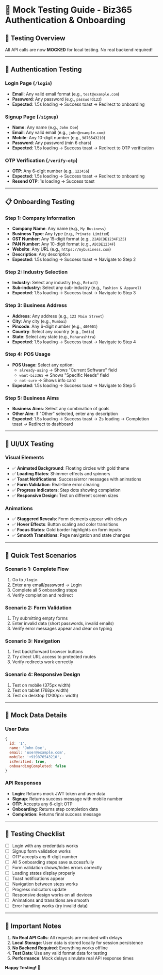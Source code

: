 # 🧪 Mock Testing Guide - Biz365 Authentication & Onboarding

## 🎯 **Testing Overview**
All API calls are now **MOCKED** for local testing. No real backend required!

---

## 🔐 **Authentication Testing**

### **Login Page** (`/login`)
- **Email**: Any valid email format (e.g., `test@example.com`)
- **Password**: Any password (e.g., `password123`)
- **Expected**: 1.5s loading → Success toast → Redirect to onboarding

### **Signup Page** (`/signup`)
- **Name**: Any name (e.g., `John Doe`)
- **Email**: Any valid email (e.g., `john@example.com`)
- **Mobile**: Any 10-digit number (e.g., `9876543210`)
- **Password**: Any password (min 6 chars)
- **Expected**: 1.5s loading → Success toast → Redirect to OTP verification

### **OTP Verification** (`/verify-otp`)
- **OTP**: Any 6-digit number (e.g., `123456`)
- **Expected**: 1.5s loading → Success toast → Redirect to onboarding
- **Resend OTP**: 1s loading → Success toast

---

## 📋 **Onboarding Testing**

### **Step 1: Company Information**
- **Company Name**: Any name (e.g., `My Business`)
- **Business Type**: Any type (e.g., `Private Limited`)
- **GST Number**: Any 15-digit format (e.g., `22ABCDE1234F1Z5`)
- **PAN Number**: Any 10-digit format (e.g., `ABCDE1234F`)
- **Website**: Any URL (e.g., `https://mybusiness.com`)
- **Description**: Any description
- **Expected**: 1.5s loading → Success toast → Navigate to Step 2

### **Step 2: Industry Selection**
- **Industry**: Select any industry (e.g., `Retail`)
- **Sub-industry**: Select any sub-industry (e.g., `Fashion & Apparel`)
- **Expected**: 1.5s loading → Success toast → Navigate to Step 3

### **Step 3: Business Address**
- **Address**: Any address (e.g., `123 Main Street`)
- **City**: Any city (e.g., `Mumbai`)
- **Pincode**: Any 6-digit number (e.g., `400001`)
- **Country**: Select any country (e.g., `India`)
- **State**: Select any state (e.g., `Maharashtra`)
- **Expected**: 1.5s loading → Success toast → Navigate to Step 4

### **Step 4: POS Usage**
- **POS Usage**: Select any option:
  - `already-using` → Shows "Current Software" field
  - `want-biz365` → Shows "Specific Needs" field
  - `not-sure` → Shows info card
- **Expected**: 1.5s loading → Success toast → Navigate to Step 5

### **Step 5: Business Aims**
- **Business Aims**: Select any combination of goals
- **Other Aim**: If "Other" selected, enter any description
- **Expected**: 1.5s loading → Success toast → 2s loading → Completion toast → Redirect to dashboard

---

## 🎨 **UI/UX Testing**

### **Visual Elements**
- ✅ **Animated Background**: Floating circles with gold theme
- ✅ **Loading States**: Shimmer effects and spinners
- ✅ **Toast Notifications**: Success/error messages with animations
- ✅ **Form Validation**: Real-time error clearing
- ✅ **Progress Indicators**: Step dots showing completion
- ✅ **Responsive Design**: Test on different screen sizes

### **Animations**
- ✅ **Staggered Reveals**: Form elements appear with delays
- ✅ **Hover Effects**: Button scaling and color transitions
- ✅ **Focus States**: Gold border highlights on form inputs
- ✅ **Smooth Transitions**: Page navigation and state changes

---

## 🚀 **Quick Test Scenarios**

### **Scenario 1: Complete Flow**
1. Go to `/login`
2. Enter any email/password → Login
3. Complete all 5 onboarding steps
4. Verify completion and redirect

### **Scenario 2: Form Validation**
1. Try submitting empty forms
2. Enter invalid data (short passwords, invalid emails)
3. Verify error messages appear and clear on typing

### **Scenario 3: Navigation**
1. Test back/forward browser buttons
2. Try direct URL access to protected routes
3. Verify redirects work correctly

### **Scenario 4: Responsive Design**
1. Test on mobile (375px width)
2. Test on tablet (768px width)
3. Test on desktop (1200px+ width)

---

## 🔧 **Mock Data Details**

### **User Data**
```javascript
{
  id: '1',
  name: 'John Doe',
  email: 'user@example.com',
  mobile: '+919876543210',
  isVerified: true,
  onboardingCompleted: false
}
```

### **API Responses**
- **Login**: Returns mock JWT token and user data
- **Signup**: Returns success message with mobile number
- **OTP**: Accepts any 6-digit OTP
- **Onboarding**: Returns step completion data
- **Completion**: Returns final success message

---

## 🎯 **Testing Checklist**

- [ ] Login with any credentials works
- [ ] Signup form validation works
- [ ] OTP accepts any 6-digit number
- [ ] All 5 onboarding steps save successfully
- [ ] Form validation shows/hides errors correctly
- [ ] Loading states display properly
- [ ] Toast notifications appear
- [ ] Navigation between steps works
- [ ] Progress indicators update
- [ ] Responsive design works on all devices
- [ ] Animations and transitions are smooth
- [ ] Error handling works (try invalid data)

---

## 🚨 **Important Notes**

1. **No Real API Calls**: All requests are mocked with delays
2. **Local Storage**: User data is stored locally for session persistence
3. **No Backend Required**: Everything works offline
4. **Test Data**: Use any valid format data for testing
5. **Performance**: Mock delays simulate real API response times

**Happy Testing! 🎉**

